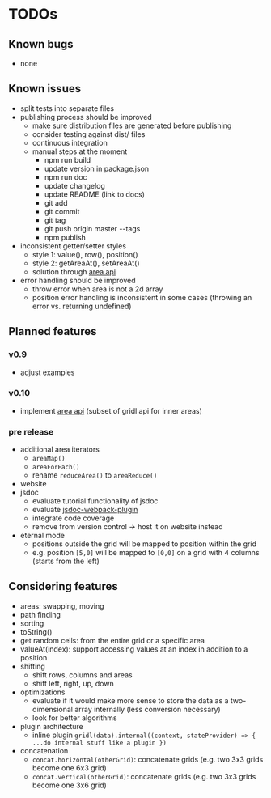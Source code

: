 # TODOs

## Known bugs

* none

## Known issues
 
* split tests into separate files
* publishing process should be improved
    * make sure distribution files are generated before publishing
    * consider testing against dist/ files
    * continuous integration
    * manual steps at the moment
        * npm run build
        * update version in package.json
        * npm run doc
        * update changelog
        * update README (link to docs)
        * git add
        * git commit
        * git tag <version number>
        * git push origin master --tags
        * npm publish
* inconsistent getter/setter styles
    * style 1: value(), row(), position()
    * style 2: getAreaAt(), setAreaAt()
    * solution through [area api](area-api.md)
* error handling should be improved
    * throw error when area is not a 2d array
    * position error handling is inconsistent in some cases (throwing an error vs. returning undefined)

## Planned features

### v0.9

* adjust examples

### v0.10

* implement [area api](area-api.md) (subset of gridl api for inner areas) 

### pre release

* additional area iterators
    * `areaMap()`
    * `areaForEach()`
    * rename `reduceArea()` to `areaReduce()`
* website
* jsdoc
    * evaluate tutorial functionality of jsdoc
    * evaluate [jsdoc-webpack-plugin](https://www.npmjs.com/package/jsdoc-webpack-plugin)
    * integrate code coverage
    * remove from version control -> host it on website instead
* eternal mode
    * positions outside the grid will be mapped to position within the grid
    * e.g. position `[5,0]` will be mapped to `[0,0]` on a grid with 4 columns (starts from the left)

## Considering features

* areas: swapping, moving
* path finding
* sorting
* toString()
* get random cells: from the entire grid or a specific area
* valueAt(index): support accessing values at an index in addition to a position
* shifting
    * shift rows, columns and areas 
    * shift left, right, up, down
* optimizations
    * evaluate if it would make more sense to store the data as a two-dimensional array internally (less conversion necessary)
    * look for better algorithms
* plugin architecture
    * inline plugin `gridl(data).internal((context, stateProvider) => { ...do internal stuff like a plugin })`
* concatenation
    * `concat.horizontal(otherGrid)`: concatenate grids (e.g. two 3x3 grids become one 6x3 grid)
    * `concat.vertical(otherGrid)`: concatenate grids (e.g. two 3x3 grids become one 3x6 grid)
